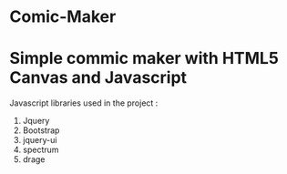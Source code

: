 # Comic-Maker
# Simple commic maker with HTML5 Canvas and Javascript
Javascript libraries used in the project :
1. Jquery
2. Bootstrap
3. jquery-ui
4. spectrum
5. drage
